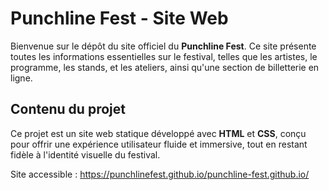 # Punchline Fest - Site Web

Bienvenue sur le dépôt du site officiel du **Punchline Fest**. Ce site présente toutes les informations essentielles sur le festival, telles que les artistes, le programme, les stands, et les ateliers, ainsi qu'une section de billetterie en ligne.

## Contenu du projet

Ce projet est un site web statique développé avec **HTML** et **CSS**, conçu pour offrir une expérience utilisateur fluide et immersive, tout en restant fidèle à l'identité visuelle du festival.

Site accessible : https://punchlinefest.github.io/punchline-fest.github.io/

